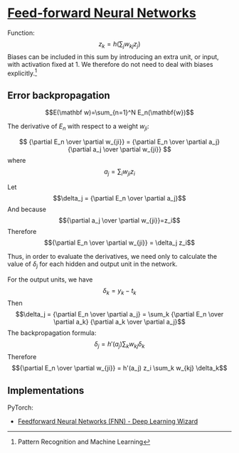# [Feed-forward Neural Networks](https://en.wikipedia.org/wiki/Feedforward_neural_network)
Function:
$$z_k=h(\sum_j {w_{kj} z_j})$$
Biases can be included in this sum by introducing an extra unit, or input, with activation fixed at $1$. We therefore do not need to deal with biases explicitly.[^prml]

## Error backpropagation
$$E(\mathbf w)=\sum_{n=1}^N E_n(\mathbf{w})$$

The derivative of $E_n$ with respect to a weight $w_{ji}$:

$$
{\partial E_n \over \partial w_{ji}}
= {\partial E_n \over \partial a_j} {\partial a_j \over \partial w_{ji}}
$$
where
$$a_j=\sum_i w_{ji} z_i$$

Let
$$\delta_j = {\partial E_n \over \partial a_j}$$
And because
$${\partial a_j \over \partial w_{ji}}=z_i$$
Therefore
$${\partial E_n \over \partial w_{ji}} = \delta_j z_i$$

Thus, in order to evaluate the derivatives, we need only to calculate the value of $\delta_j$ for each hidden and output unit in the network.

For the output units, we have
$$\delta_k=y_k-t_k$$
Then
$$\delta_j = {\partial E_n \over \partial a_j} = \sum_k {\partial E_n \over \partial a_k} {\partial a_k \over \partial a_j}$$
The backpropagation formula:
$$\delta_j = h'(a_j) \sum_k w_{kj} \delta_k$$
Therefore
$${\partial E_n \over \partial w_{ji}} = h'(a_j) z_i \sum_k w_{kj} \delta_k$$

## Implementations
PyTorch:
- [Feedforward Neural Networks (FNN) - Deep Learning Wizard](https://www.deeplearningwizard.com/deep_learning/practical_pytorch/pytorch_feedforward_neuralnetwork/#summary)

[^prml]: Pattern Recognition and Machine Learning